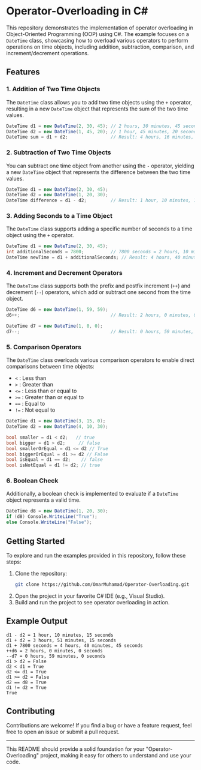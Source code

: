 

# Operator-Overloading in C#

This repository demonstrates the implementation of operator overloading in Object-Oriented Programming (OOP) using C#. The example focuses on a `DateTime` class, showcasing how to overload various operators to perform operations on time objects, including addition, subtraction, comparison, and increment/decrement operations.

## Features

### 1. **Addition of Two Time Objects**

The `DateTime` class allows you to add two time objects using the `+` operator, resulting in a new `DateTime` object that represents the sum of the two time values.

```csharp
DateTime d1 = new DateTime(2, 30, 45); // 2 hours, 30 minutes, 45 seconds
DateTime d2 = new DateTime(1, 45, 20); // 1 hour, 45 minutes, 20 seconds
DateTime sum = d1 + d2;                // Result: 4 hours, 16 minutes, 5 seconds
```

### 2. **Subtraction of Two Time Objects**

You can subtract one time object from another using the `-` operator, yielding a new `DateTime` object that represents the difference between the two time values.

```csharp
DateTime d1 = new DateTime(2, 30, 45);
DateTime d2 = new DateTime(1, 20, 30);
DateTime difference = d1 - d2;         // Result: 1 hour, 10 minutes, 15 seconds
```

### 3. **Adding Seconds to a Time Object**

The `DateTime` class supports adding a specific number of seconds to a time object using the `+` operator.

```csharp
DateTime d1 = new DateTime(2, 30, 45);
int additionalSeconds = 7800;          // 7800 seconds = 2 hours, 10 minutes
DateTime newTime = d1 + additionalSeconds; // Result: 4 hours, 40 minutes, 45 seconds
```

### 4. **Increment and Decrement Operators**

The `DateTime` class supports both the prefix and postfix increment (`++`) and decrement (`--`) operators, which add or subtract one second from the time object.

```csharp
DateTime d6 = new DateTime(1, 59, 59);
d6++;                                  // Result: 2 hours, 0 minutes, 0 seconds

DateTime d7 = new DateTime(1, 0, 0);
d7--;                                  // Result: 0 hours, 59 minutes, 0 seconds
```

### 5. **Comparison Operators**

The `DateTime` class overloads various comparison operators to enable direct comparisons between time objects:
- `<`  : Less than
- `>`  : Greater than
- `<=` : Less than or equal to
- `>=` : Greater than or equal to
- `==` : Equal to
- `!=` : Not equal to

```csharp
DateTime d1 = new DateTime(3, 15, 0);
DateTime d2 = new DateTime(4, 10, 30);

bool smaller = d1 < d2;   // true
bool bigger = d1 > d2;     // false
bool smallerOrEqual = d1 <= d2 // True
bool biggerOrEqual = d1 >= d2 // False
bool isEqual = d1 == d2;    // false
bool isNotEqual = d1 != d2; // true

```

### 6. **Boolean Check**

Additionally, a boolean check is implemented to evaluate if a `DateTime` object represents a valid time.

```csharp
DateTime d8 = new DateTime(1, 20, 30);
if (d8) Console.WriteLine("True");
else Console.WriteLine("False");
```

## Getting Started

To explore and run the examples provided in this repository, follow these steps:

1. Clone the repository:
    ```bash
    git clone https://github.com/OmarMuhamad/Operator-Overloading.git
    ```
2. Open the project in your favorite C# IDE (e.g., Visual Studio).
3. Build and run the project to see operator overloading in action.

## Example Output

```plaintext
d1 - d2 = 1 hour, 10 minutes, 15 seconds
d1 + d2 = 3 hours, 51 minutes, 15 seconds
d1 + 7800 seconds = 4 hours, 40 minutes, 45 seconds
++d6 = 2 hours, 0 minutes, 0 seconds
--d7 = 0 hours, 59 minutes, 0 seconds
d1 > d2 = False
d2 < d1 = True
d2 <= d1 = True
d1 >= d2 = False
d2 == d8 = True
d1 != d2 = True
True
```

## Contributing

Contributions are welcome! If you find a bug or have a feature request, feel free to open an issue or submit a pull request.

---

This README should provide a solid foundation for your "Operator-Overloading" project, making it easy for others to understand and use your code.

